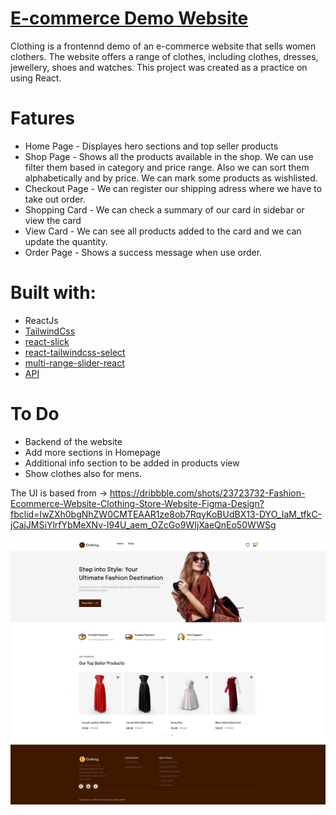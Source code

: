 # [E-commerce Demo Website](https://online-store24.netlify.app/)

Clothing is a frontennd demo of an e-commerce website that sells women clothers. The website offers a range of clothes, including clothes, dresses, jewellery, shoes and watches. This project was created as a practice on using React.

# Fatures

- Home Page - Displayes hero sections and top seller products
- Shop Page - Shows all the products available in the shop. We can use filter them based in category and price range. Also we can sort them alphabetically and by price.
  We can mark some products as wishlisted.
- Checkout Page - We can register our shipping adress where we have to take out order.
- Shopping Card - We can check a summary of our card in sidebar or view the card
- View Card - We can see all products added to the card and we can update the quantity.
- Order Page - Shows a success message when use order.

# Built with:

- ReactJs
- [TailwindCss](https://tailwindcss.com/)
- [react-slick](https://react-slick.neostack.com/)
- [react-tailwindcss-select](https://www.npmjs.com/package/react-tailwindcss-select)
- [multi-range-slider-react](https://www.npmjs.com/package/multi-range-slider-react)
- [API](https://dummyjson.com/docs/products#products-all)

# To Do

- Backend of the website
- Add more sections in Homepage
- Additional info section to be added in products view
- Show clothes also for mens.

The UI is based from -> https://dribbble.com/shots/23723732-Fashion-Ecommerce-Website-Clothing-Store-Website-Figma-Design?fbclid=IwZXh0bgNhZW0CMTEAAR1ze8ob7RqyKoBUdBX13-DYO_IaM_tfkC-jCajJMSiYlrfYbMeXNv-l94U_aem_OZcGo9WIjXaeQnEo50WWSg

![alt text](https://github.com/dorisashehi/shoppingCart/blob/main/src/assets/images/photo1.png?raw=true)
